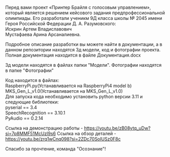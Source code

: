 Перед вами проект «Принтер Брайля с голосовым управлением», который является решением кейсового задания предпрофессиональной олимпиады.
Его разработали ученикм 9Д класса школы № 2045 имени Героя Российской Федерации Д. А. Разумовского:                            
Искрин Артем Владиславович                                                                      
Мустафаева Арина Арсаналиевна.                                                                           

Подробное описание разработки вы можете найти в документации, а в данном репозитории находятся 3д модели, код и фотографии проекта.                                                                                                                                                                                                               
Полная документация находится в файле Документация.docx                                                          
                                                                                                                 
Зд модели находятся в файлах папки "Модели".                                                                                                                                                                                     Фотографии находятся в папке "Фотографии"
                                                                                                                 
Код находится в файлах:                                    
RaspberryPi.py(Устанавливается на RaspberryPi4 model b)                                  
MKS_Gen_L_v1.0(Устанавливается на MKS_Gen_L_v1.0)                                                 
Для запуска кода необходимо установить python версии  3.11 и следующие библиотеки:                                                   
pyserial == 3.4                                                                                                    
SpeechRecognition == 3.10.1                                                  
PyAudio ==  0.2.14                                                                                                            

Ссылка на демонстрацию работы - https://youtu.be/zB08ytq_uDw?si=7p8MMF51McUzl9s6
Ссылка на обзор деталей - https://youtu.be/zrq1wCnq098?si=2ZDc70SoIUSz0F8c                                                       

Спасибо за прочтение, команда "Осознание"!                                                  
 
